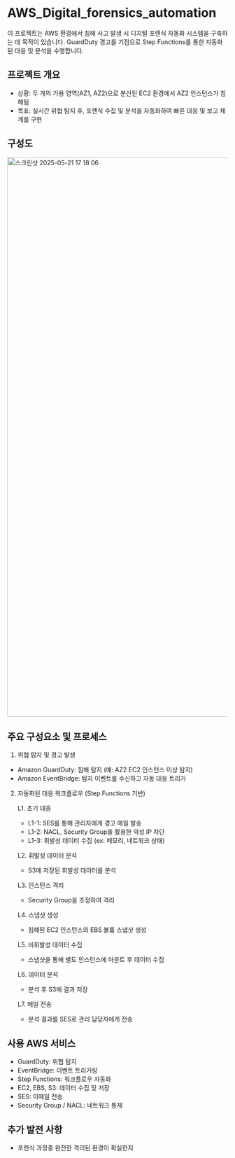 # AWS_Digital_forensics_automation

이 프로젝트는 AWS 환경에서 침해 사고 발생 시 디지털 포렌식 자동화 시스템을 구축하는 데 목적이 있습니다. GuardDuty 경고를 기점으로 Step Functions를 통한 자동화된 대응 및 분석을 수행합니다.

## 프로젝트 개요
 - 상황: 두 개의 가용 영역(AZ1, AZ2)으로 분산된 EC2 환경에서 AZ2 인스턴스가 침해됨
 - 목표: 실시간 위협 탐지 후, 포렌식 수집 및 분석을 자동화하여 빠른 대응 및 보고 체계를 구현
  
 ## 구성도

<img width="1279" alt="스크린샷 2025-05-21 17 18 06" src="https://github.com/user-attachments/assets/ebc6ca9f-a11f-4e4e-86a4-6137715ce735" />

## 주요 구성요소 및 프로세스

1. 위협 탐지 및 경고 발생
- Amazon GuardDuty: 침해 탐지 (예: AZ2 EC2 인스턴스 이상 탐지)
- Amazon EventBridge: 탐지 이벤트를 수신하고 자동 대응 트리거

2. 자동화된 대응 워크플로우 (Step Functions 기반)

	L1. 초기 대응
	- L1-1: SES를 통해 관리자에게 경고 메일 발송
	- L1-2: NACL, Security Group을 활용한 악성 IP 차단
	- L1-3: 휘발성 데이터 수집 (ex: 메모리, 네트워크 상태)

	L2. 휘발성 데이터 분석
	- S3에 저장된 휘발성 데이터를 분석

	L3. 인스턴스 격리
	- Security Group을 조정하여 격리

	L4. 스냅샷 생성
	- 침해된 EC2 인스턴스의 EBS 볼륨 스냅샷 생성

	L5. 비휘발성 데이터 수집
	- 스냅샷을 통해 별도 인스턴스에 마운트 후 데이터 수집

	L6. 데이터 분석
	- 분석 후 S3에 결과 저장

	L7. 메일 전송
	- 분석 결과를 SES로 관리 담당자에게 전송

## 사용 AWS 서비스
- GuardDuty: 위협 탐지
- EventBridge: 이벤트 트리거링
- Step Functions: 워크플로우 자동화
- EC2, EBS, S3: 데이터 수집 및 저장
- SES: 이메일 전송
- Security Group / NACL: 네트워크 통제

## 추가 발전 사항
- 포렌식 과정중 완전한 격리된 환경이 확실한지

